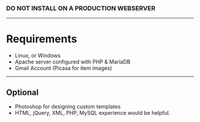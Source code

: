 ### DO NOT INSTALL ON A PRODUCTION WEBSERVER ###

---

# Requirements #
  * Linux, or Windows
  * Apache server configured with PHP & MariaDB
  * Gmail Account (Picasa for item images)

---


## Optional ##
  * Photoshop for designing custom templates
  * HTML, jQuery, XML, PHP, MySQL experience would be helpful.